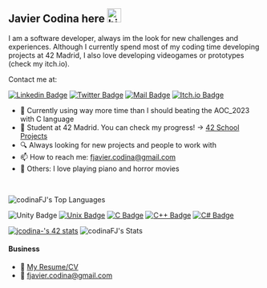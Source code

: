 ## Javier Codina here <img src="https://user-images.githubusercontent.com/1303154/88677602-1635ba80-d120-11ea-84d8-d263ba5fc3c0.gif" width="28px" height="28px" alt="hi">

I am a software developer, always im the look for new challenges and experiences. Although I currently spend most of my coding time developing projects at 42 Madrid, I also love developing videogames or prototypes (check my itch.io).

Contact me at:

[![Linkedin Badge](https://img.shields.io/badge/-Javier_Codina-0e76a8?style=flat&labelColor=0e76a8&logo=linkedin&logoColor=white)](https://www.linkedin.com/in/fjaviercodina/)
[![Twitter Badge](https://img.shields.io/badge/-@codinaFJ-1ca0f1?style=flat&labelColor=1ca0f1&logo=twitter&logoColor=white&link=https://twitter.com/codinaFJ)](https://twitter.com/codinaFJ)
[![Mail Badge](https://img.shields.io/badge/-Javier_Codina-c0392b?style=flat&labelColor=c0392b&logo=gmail&logoColor=white)](mailto:fjavier.codina@gmail.com)
[![Itch.io Badge](https://img.shields.io/badge/-codinaFJ-fa5c5c?style=flat&labelColor=fa5c5c&logo=itch.io&logoColor=white)](https://codinafj.itch.io/)

- :stars: Currently using way more time than I should beating the AOC_2023 with C language
- :blue_book: Student at 42 Madrid. You can check my progress! -> [42 School Projects](https://github.com/CodinaFJ/42projects)
- :mag: Always looking for new projects and people to work with
- :mailbox: How to reach me: fjavier.codina@gmail.com
- :eyes: Others: I love playing piano and horror movies

<br />

![codinaFJ's Top Languages](https://github-readme-stats.vercel.app/api/top-langs/?username=codinaFJ&theme=slateorange&show_icons=true&hide_border=true&layout=compact)

![Unity Badge](https://img.shields.io/badge/-UNITY-d1fff3?style=for-the-badge&labelColor=406b6e&logo=unity&logoColor=white)
[![Unix Badge](https://img.shields.io/badge/-UNIX-ebebeb?style=for-the-badge&labelColor=black&logo=linux&logoColor=white)](https://es.wikipedia.org/wiki/Unix)
[![C Badge](https://img.shields.io/badge/-C_code-93BDFF?style=for-the-badge&labelColor=374760&logo=C&logoColor=white)](https://en.wikipedia.org/wiki/C_(programming_language))
[![C++ Badge](https://img.shields.io/badge/-C++_code-B2B6FF?style=for-the-badge&labelColor=434460&logo=c%2B%2B&logoColor=white)](https://es.wikipedia.org/wiki/C%2B%2B)
[![C# Badge](https://img.shields.io/badge/-CSharp_code-DB93FF?style=for-the-badge&labelColor=523760&logo=Csharp&logoColor=white)](https://es.wikipedia.org/wiki/C_Sharp)

[![jcodina-'s 42 stats](https://badge.mediaplus.ma/darkgray/jcodina-?1337Badge=off&42Network=off&UM6P=off)](https://github.com/oakoudad/badge42)
![codinaFJ's Stats](https://github-readme-stats.vercel.app/api?username=codinaFJ&theme=slateorange&show_icons=true&hide_border=true&count_private=true)

#### Business
- :paperclip: [My Resume/CV](https://github.com/CodinaFJ/CodinaFJ/blob/master/Resume/Resume_EN_1.0.pdf)
- :email: fjavier.codina@gmail.com
